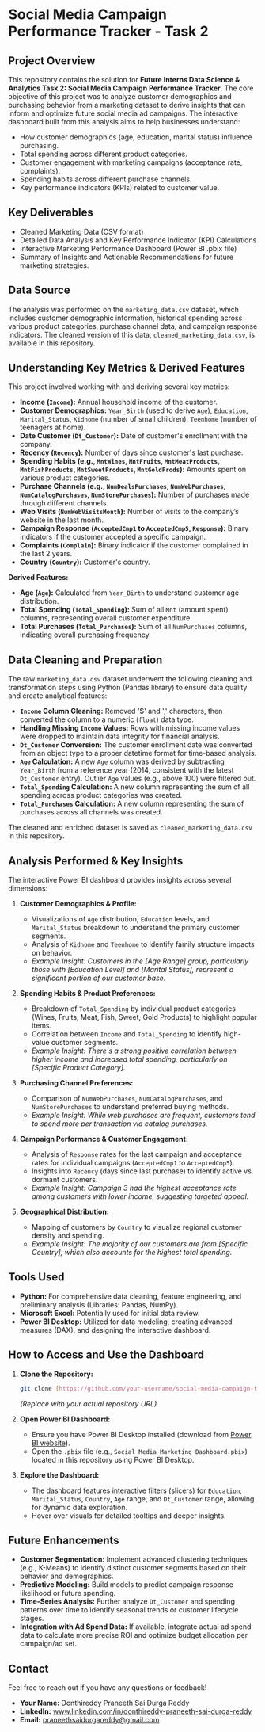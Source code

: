 # Social Media Campaign Performance Tracker - Task 2

## Project Overview
This repository contains the solution for **Future Interns Data Science & Analytics Task 2: Social Media Campaign Performance Tracker**. The core objective of this project was to analyze customer demographics and purchasing behavior from a marketing dataset to derive insights that can inform and optimize future social media ad campaigns. The interactive dashboard built from this analysis aims to help businesses understand:
* How customer demographics (age, education, marital status) influence purchasing.
* Total spending across different product categories.
* Customer engagement with marketing campaigns (acceptance rate, complaints).
* Spending habits across different purchase channels.
* Key performance indicators (KPIs) related to customer value.

## Key Deliverables

* Cleaned Marketing Data (CSV format)
* Detailed Data Analysis and Key Performance Indicator (KPI) Calculations
* Interactive Marketing Performance Dashboard (Power BI .pbix file)
* Summary of Insights and Actionable Recommendations for future marketing strategies.

## Data Source
The analysis was performed on the `marketing_data.csv` dataset, which includes customer demographic information, historical spending across various product categories, purchase channel data, and campaign response indicators.
The cleaned version of this data, `cleaned_marketing_data.csv`, is available in this repository.

## Understanding Key Metrics & Derived Features

This project involved working with and deriving several key metrics:
* **Income (`Income`):** Annual household income of the customer.
* **Customer Demographics:** `Year_Birth` (used to derive `Age`), `Education`, `Marital_Status`, `Kidhome` (number of small children), `Teenhome` (number of teenagers at home).
* **Date Customer (`Dt_Customer`):** Date of customer's enrollment with the company.
* **Recency (`Recency`):** Number of days since customer's last purchase.
* **Spending Habits (e.g., `MntWines`, `MntFruits`, `MntMeatProducts`, `MntFishProducts`, `MntSweetProducts`, `MntGoldProds`):** Amounts spent on various product categories.
* **Purchase Channels (e.g., `NumDealsPurchases`, `NumWebPurchases`, `NumCatalogPurchases`, `NumStorePurchases`):** Number of purchases made through different channels.
* **Web Visits (`NumWebVisitsMonth`):** Number of visits to the company’s website in the last month.
* **Campaign Response (`AcceptedCmp1` to `AcceptedCmp5`, `Response`):** Binary indicators if the customer accepted a specific campaign.
* **Complaints (`Complain`):** Binary indicator if the customer complained in the last 2 years.
* **Country (`Country`):** Customer's country.

**Derived Features:**

* **Age (`Age`):** Calculated from `Year_Birth` to understand customer age distribution.
* **Total Spending (`Total_Spending`):** Sum of all `Mnt` (amount spent) columns, representing overall customer expenditure.
* **Total Purchases (`Total_Purchases`):** Sum of all `NumPurchases` columns, indicating overall purchasing frequency.

## Data Cleaning and Preparation

The raw `marketing_data.csv` dataset underwent the following cleaning and transformation steps using Python (Pandas library) to ensure data quality and create analytical features:

* **`Income` Column Cleaning:** Removed '$' and ',' characters, then converted the column to a numeric (`float`) data type.
* **Handling Missing `Income` Values:** Rows with missing income values were dropped to maintain data integrity for financial analysis.
* **`Dt_Customer` Conversion:** The customer enrollment date was converted from an object type to a proper datetime format for time-based analysis.
* **`Age` Calculation:** A new `Age` column was derived by subtracting `Year_Birth` from a reference year (2014, consistent with the latest `Dt_Customer` entry). Outlier `Age` values (e.g., above 100) were filtered out.
* **`Total_Spending` Calculation:** A new column representing the sum of all spending across product categories was created.
* **`Total_Purchases` Calculation:** A new column representing the sum of purchases across all channels was created.

The cleaned and enriched dataset is saved as `cleaned_marketing_data.csv` in this repository.

## Analysis Performed & Key Insights

The interactive Power BI dashboard provides insights across several dimensions:

1.  **Customer Demographics & Profile:**
    * Visualizations of `Age` distribution, `Education` levels, and `Marital_Status` breakdown to understand the primary customer segments.
    * Analysis of `Kidhome` and `Teenhome` to identify family structure impacts on behavior.
    * *Example Insight: Customers in the [Age Range] group, particularly those with [Education Level] and [Marital Status], represent a significant portion of our customer base.*

2.  **Spending Habits & Product Preferences:**
    * Breakdown of `Total_Spending` by individual product categories (Wines, Fruits, Meat, Fish, Sweet, Gold Products) to highlight popular items.
    * Correlation between `Income` and `Total_Spending` to identify high-value customer segments.
    * *Example Insight: There's a strong positive correlation between higher income and increased total spending, particularly on [Specific Product Category].*

3.  **Purchasing Channel Preferences:**
    * Comparison of `NumWebPurchases`, `NumCatalogPurchases`, and `NumStorePurchases` to understand preferred buying methods.
    * *Example Insight: While web purchases are frequent, customers tend to spend more per transaction via catalog purchases.*

4.  **Campaign Performance & Customer Engagement:**
    * Analysis of `Response` rates for the last campaign and acceptance rates for individual campaigns (`AcceptedCmp1` to `AcceptedCmp5`).
    * Insights into `Recency` (days since last purchase) to identify active vs. dormant customers.
    * *Example Insight: Campaign 3 had the highest acceptance rate among customers with lower income, suggesting targeted appeal.*

5.  **Geographical Distribution:**
    * Mapping of customers by `Country` to visualize regional customer density and spending.
    * *Example Insight: The majority of our customers are from [Specific Country], which also accounts for the highest total spending.*

## Tools Used

* **Python:** For comprehensive data cleaning, feature engineering, and preliminary analysis (Libraries: Pandas, NumPy).
* **Microsoft Excel:** Potentially used for initial data review.
* **Power BI Desktop:** Utilized for data modeling, creating advanced measures (DAX), and designing the interactive dashboard.

## How to Access and Use the Dashboard

1.  **Clone the Repository:**
    ```bash
    git clone [https://github.com/your-username/social-media-campaign-tracker.git](https://github.com/your-username/social-media-campaign-tracker.git)
    ```
    *(Replace with your actual repository URL)*

2.  **Open Power BI Dashboard:**
    * Ensure you have Power BI Desktop installed (download from [Power BI website](https://powerbi.microsoft.com/en-us/downloads/)).
    * Open the `.pbix` file (e.g., `Social_Media_Marketing_Dashboard.pbix`) located in this repository using Power BI Desktop.

3.  **Explore the Dashboard:**
    * The dashboard features interactive filters (slicers) for `Education`, `Marital_Status`, `Country`, `Age` range, and `Dt_Customer` range, allowing for dynamic data exploration.
    * Hover over visuals for detailed tooltips and deeper insights.

## Future Enhancements

* **Customer Segmentation:** Implement advanced clustering techniques (e.g., K-Means) to identify distinct customer segments based on their behavior and demographics.
* **Predictive Modeling:** Build models to predict campaign response likelihood or future spending.
* **Time-Series Analysis:** Further analyze `Dt_Customer` and spending patterns over time to identify seasonal trends or customer lifecycle stages.
* **Integration with Ad Spend Data:** If available, integrate actual ad spend data to calculate more precise ROI and optimize budget allocation per campaign/ad set.

## Contact

Feel free to reach out if you have any questions or feedback!

* **Your Name:** Donthireddy Praneeth Sai Durga Reddy
* **LinkedIn:** www.linkedin.com/in/donthireddy-praneeth-sai-durga-reddy
* **Email:** praneethsaidurgareddy@gmail.com
